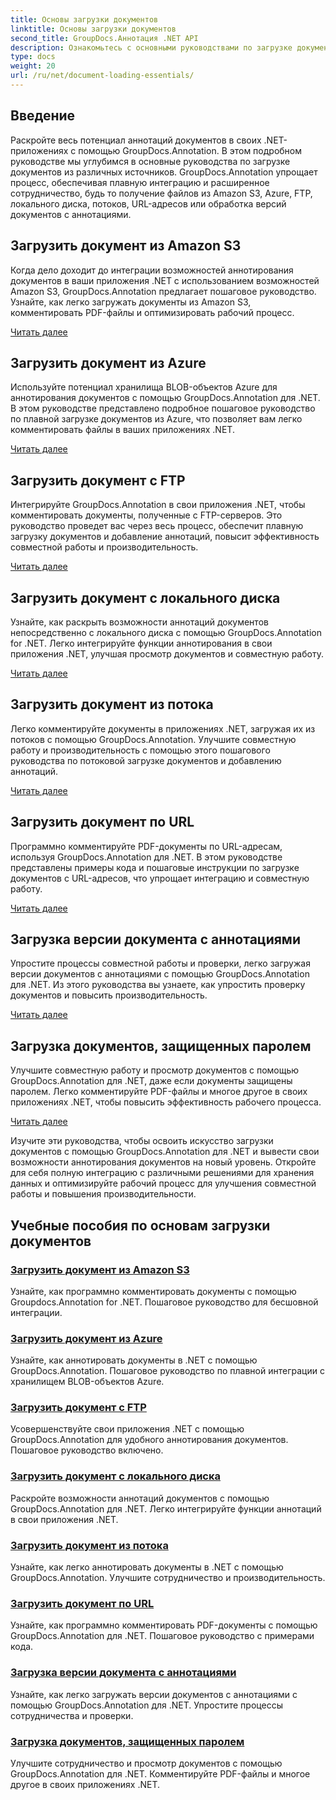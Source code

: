 ```yaml
---
title: Основы загрузки документов
linktitle: Основы загрузки документов
second_title: GroupDocs.Аннотация .NET API
description: Ознакомьтесь с основными руководствами по загрузке документов с помощью GroupDocs.Annotation .NET. Полная интеграция с Amazon S3, Azure, FTP, локальным диском, потоками и многим другим.
type: docs
weight: 20
url: /ru/net/document-loading-essentials/
---
```

## Введение

Раскройте весь потенциал аннотаций документов в своих .NET-приложениях с помощью GroupDocs.Annotation. В этом подробном руководстве мы углубимся в основные руководства по загрузке документов из различных источников. GroupDocs.Annotation упрощает процесс, обеспечивая плавную интеграцию и расширенное сотрудничество, будь то получение файлов из Amazon S3, Azure, FTP, локального диска, потоков, URL-адресов или обработка версий документов с аннотациями.

## Загрузить документ из Amazon S3
Когда дело доходит до интеграции возможностей аннотирования документов в ваши приложения .NET с использованием возможностей Amazon S3, GroupDocs.Annotation предлагает пошаговое руководство. Узнайте, как легко загружать документы из Amazon S3, комментировать PDF-файлы и оптимизировать рабочий процесс.

[Читать далее](./load-document-from-amazon-s3/)

## Загрузить документ из Azure
Используйте потенциал хранилища BLOB-объектов Azure для аннотирования документов с помощью GroupDocs.Annotation для .NET. В этом руководстве представлено подробное пошаговое руководство по плавной загрузке документов из Azure, что позволяет вам легко комментировать файлы в ваших приложениях .NET.

[Читать далее](./load-document-from-azure/)

## Загрузить документ с FTP
Интегрируйте GroupDocs.Annotation в свои приложения .NET, чтобы комментировать документы, полученные с FTP-серверов. Это руководство проведет вас через весь процесс, обеспечит плавную загрузку документов и добавление аннотаций, повысит эффективность совместной работы и производительность.

[Читать далее](./load-document-from-ftp/)

## Загрузить документ с локального диска
Узнайте, как раскрыть возможности аннотаций документов непосредственно с локального диска с помощью GroupDocs.Annotation for .NET. Легко интегрируйте функции аннотирования в свои приложения .NET, улучшая просмотр документов и совместную работу.

[Читать далее](./load-document-from-local-disk/)

## Загрузить документ из потока
Легко комментируйте документы в приложениях .NET, загружая их из потоков с помощью GroupDocs.Annotation. Улучшите совместную работу и производительность с помощью этого пошагового руководства по потоковой загрузке документов и добавлению аннотаций.

[Читать далее](./load-document-from-stream/)

## Загрузить документ по URL
Программно комментируйте PDF-документы по URL-адресам, используя GroupDocs.Annotation для .NET. В этом руководстве представлены примеры кода и пошаговые инструкции по загрузке документов с URL-адресов, что упрощает интеграцию и совместную работу.

[Читать далее](./load-document-from-url/)

## Загрузка версии документа с аннотациями
Упростите процессы совместной работы и проверки, легко загружая версии документов с аннотациями с помощью GroupDocs.Annotation для .NET. Из этого руководства вы узнаете, как упростить проверку документов и повысить производительность.

[Читать далее](./loading-annotated-document-version/)

## Загрузка документов, защищенных паролем
Улучшите совместную работу и просмотр документов с помощью GroupDocs.Annotation для .NET, даже если документы защищены паролем. Легко комментируйте PDF-файлы и многое другое в своих приложениях .NET, чтобы повысить эффективность рабочего процесса.

[Читать далее](./load-password-protected-documents/)

Изучите эти руководства, чтобы освоить искусство загрузки документов с помощью GroupDocs.Annotation для .NET и вывести свои возможности аннотирования документов на новый уровень. Откройте для себя полную интеграцию с различными решениями для хранения данных и оптимизируйте рабочий процесс для улучшения совместной работы и повышения производительности.
## Учебные пособия по основам загрузки документов
### [Загрузить документ из Amazon S3](./load-document-from-amazon-s3/)
Узнайте, как программно комментировать документы с помощью Groupdocs.Annotation for .NET. Пошаговое руководство для бесшовной интеграции.
### [Загрузить документ из Azure](./load-document-from-azure/)
Узнайте, как аннотировать документы в .NET с помощью GroupDocs.Annotation. Пошаговое руководство по плавной интеграции с хранилищем BLOB-объектов Azure.
### [Загрузить документ с FTP](./load-document-from-ftp/)
Усовершенствуйте свои приложения .NET с помощью GroupDocs.Annotation для удобного аннотирования документов. Пошаговое руководство включено.
### [Загрузить документ с локального диска](./load-document-from-local-disk/)
Раскройте возможности аннотаций документов с помощью GroupDocs.Annotation для .NET. Легко интегрируйте функции аннотаций в свои приложения .NET.
### [Загрузить документ из потока](./load-document-from-stream/)
Узнайте, как легко аннотировать документы в .NET с помощью GroupDocs.Annotation. Улучшите сотрудничество и производительность.
### [Загрузить документ по URL](./load-document-from-url/)
Узнайте, как программно комментировать PDF-документы с помощью GroupDocs.Annotation для .NET. Пошаговое руководство с примерами кода.
### [Загрузка версии документа с аннотациями](./loading-annotated-document-version/)
Узнайте, как легко загружать версии документов с аннотациями с помощью GroupDocs.Annotation для .NET. Упростите процессы сотрудничества и проверки.
### [Загрузка документов, защищенных паролем](./load-password-protected-documents/)
Улучшите сотрудничество и просмотр документов с помощью GroupDocs.Annotation для .NET. Комментируйте PDF-файлы и многое другое в своих приложениях .NET.